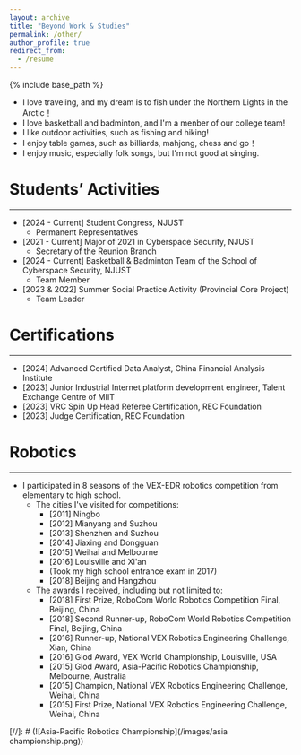 ```yaml
---
layout: archive
title: "Beyond Work & Studies"
permalink: /other/
author_profile: true
redirect_from:
  - /resume
---
```


{% include base_path %}

* I love traveling, and my dream is to fish under the Northern Lights in the Arctic！
* I love basketball and badminton, and I'm a menber of our college team!
* I like outdoor activities, such as fishing and hiking!
* I enjoy table games, such as billiards, mahjong, chess and go！
* I enjoy music, especially folk songs, but I'm not good at singing.

Students’ Activities
======
---
* [2024 - Current] Student Congress, NJUST
  * Permanent Representatives
* [2021 - Current] Major of 2021 in Cyberspace Security, NJUST
  * Secretary of the Reunion Branch
* [2024 - Current] Basketball & Badminton Team of the School of Cyberspace Security, NJUST
  * Team Member
* [2023 & 2022] Summer Social Practice Activity (Provincial Core Project)
  * Team Leader

Certifications
======
---
* [2024] Advanced Certified Data Analyst, China Financial Analysis Institute
* [2023] Junior Industrial Internet platform development engineer, Talent Exchange Centre of MIIT
* [2023] VRC Spin Up Head Referee Certification, REC Foundation
* [2023] Judge Certification, REC Foundation

Robotics
======
---
* I participated in 8 seasons of the VEX-EDR robotics competition from elementary to high school.
  * The cities I've visited for competitions:
    * [2011] Ningbo
    * [2012] Mianyang and Suzhou
    * [2013] Shenzhen and Suzhou
    * [2014] Jiaxing and Dongguan
    * [2015] Weihai and Melbourne
    * [2016] Louisville and Xi'an
    * (Took my high school entrance exam in 2017)
    * [2018] Beijing and Hangzhou
  * The awards I received, including but not limited to:
    * [2018] First Prize, RoboCom World Robotics Competition Final, Beijing, China
    * [2018] Second Runner-up, RoboCom World Robotics Competition Final, Beijing, China
    * [2016] Runner-up, National VEX Robotics Engineering Challenge, Xian, China
    * [2016] Glod Award, VEX World Championship, Louisville, USA
    * [2015] Glod Award, Asia-Pacific Robotics Championship, Melbourne, Australia
    * [2015] Champion, National VEX Robotics Engineering Challenge, Weihai, China
    * [2015] First Prize, National VEX Robotics Engineering Challenge, Weihai, China

[//]: # (![Asia-Pacific Robotics Championship](/images/asia championship.png))
